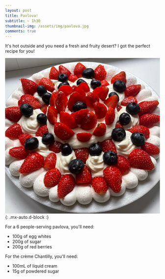 ```yaml
---
layout: post
title: Pavlova!
subtitle: ~ 1h30
thumbnail-img: /assets/img/pavlova.jpg
comments: true
---
```


It's hot outside and you need a fresh and fruity desert? I got the perfect recipe for you!

![Pavlova](/assets/img/pavlova.jpg){: .mx-auto.d-block :}

For a 6 people-serving pavlova, you'll need:

- 100g of egg whites
- 200g of sugar
- 200g of red berries

For the crème Chantilly, you'll need:

- 100mL of liquid cream
- 15g of powdered sugar

<div style="text-align: justify">
<p> </p>
</div>

